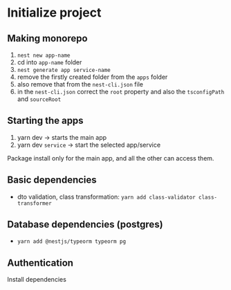 # Initialize project

## Making monorepo
1. `nest new app-name`
2. cd into `app-name` folder
3. `nest generate app service-name`
4. remove the firstly created folder from the `apps` folder
5. also remove that from the `nest-cli.json` file
6. in the `nest-cli.json` correct the `root` property and also the `tsconfigPath` and `sourceRoot`

## Starting the apps
1. yarn dev -> starts the main app
2. yarn dev `service` -> start the selected app/service

Package install only for the main app, and all the other can access them.

## Basic dependencies
- dto validation, class transformation: ```yarn add class-validator class-transformer```

## Database dependencies (postgres)
- ```yarn add @nestjs/typeorm typeorm pg```

## Authentication

Install dependencies
